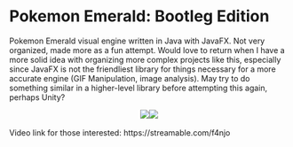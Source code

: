 # Pokemon Emerald: Bootleg Edition
Pokemon Emerald visual engine written in Java with JavaFX. Not very organized, made more as a fun attempt. Would love to return when I have a more solid idea with organizing more complex projects like this, especially since JavaFX is not the friendliest library for things necessary for a more accurate engine (GIF Manipulation, image analysis). May try to do something similar in a higher-level library before attempting this again, perhaps Unity?
<div align="center"><img src="http://i.imgur.com/6oZ2kRW.png"/><img src="https://i.imgur.com/clwOvLE.png"/></div>
<br>
Video link for those interested: https://streamable.com/f4njo
